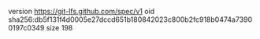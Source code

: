 version https://git-lfs.github.com/spec/v1
oid sha256:db5f131f4d0005e27dccd651b180842023c800b2fc918b0474a73900197c0349
size 198
